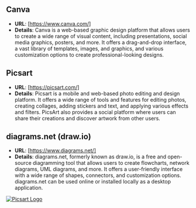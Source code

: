 ## **Canva**
  - **URL**: [https://www.canva.com/]
  - **Details**: Canva is a web-based graphic design platform that allows users to create a wide range of visual content, including presentations, social media graphics, posters, and more. It offers a drag-and-drop interface, a vast library of templates, images, and graphics, and various customization options to create professional-looking designs.

## **Picsart**
  - **URL**: [https://picsart.com/]
  - **Details**: Picsart is a mobile and web-based photo editing and design platform. It offers a wide range of tools and features for editing photos, creating collages, adding stickers and text, and applying various effects and filters. PicsArt also provides a social platform where users can share their creations and discover artwork from other users.

## **diagrams.net (draw.io)**
  - **URL**: [https://www.diagrams.net/]
  - **Details**: diagrams.net, formerly known as draw.io, is a free and open-source diagramming tool that allows users to create flowcharts, network diagrams, UML diagrams, and more. It offers a user-friendly interface with a wide range of shapes, connectors, and customization options. diagrams.net can be used online or installed locally as a desktop application.


[![Picsart Logo](https://upload.wikimedia.org/wikipedia/commons/thumb/0/03/PicsArt_logo.svg/20px-PicsArt_logo.svg.png)](https://picsart.com/)
